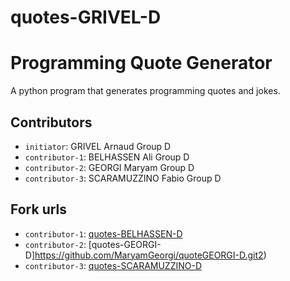 # quotes-GRIVEL-D
# Programming Quote Generator

A python program that generates programming quotes and jokes.

## Contributors
- `initiator`: GRIVEL Arnaud Group D
- `contributor-1`: BELHASSEN Ali Group D
- `contributor-2`: GEORGI Maryam Group D
- `contributor-3`: SCARAMUZZINO Fabio Group D

## Fork urls
- `contributor-1`: [quotes-BELHASSEN-D](https://github.com/Moieuh/quotes-BELHASSEN-D)
- `contributor-2`: [quotes-GEORGI-D]https://github.com/MaryamGeorgi/quoteGEORGI-D.git2)
- `contributor-3`: [quotes-SCARAMUZZINO-D](url-3)
